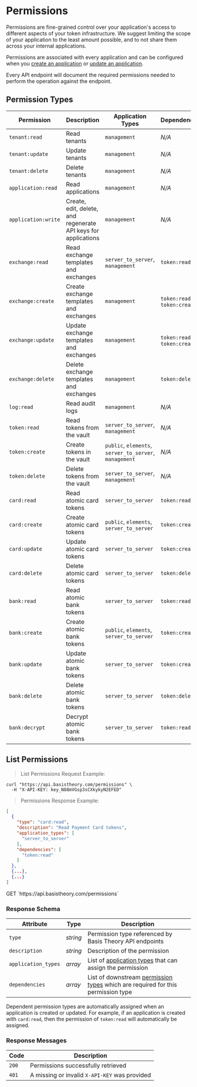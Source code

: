 # Permissions

Permissions are fine-grained control over your application's access to different aspects of your token infrastructure. We suggest limiting the scope of your application to the least amount possible, and to not share them across your internal applications.

Permissions are associated with every application and can be configured when you [create an application](#create-application) or [update an application](#update-application). 

Every API endpoint will document the required permissions needed to perform the operation against the endpoint.


## Permission Types

Permission | Description | Application Types | Dependencies
---------  | ----------- | ----------------- | ------------
`tenant:read` | Read tenants | `management` | *N/A*
`tenant:update` | Update tenants | `management` | *N/A*
`tenant:delete` | Delete tenants | `management` | *N/A*
`application:read` | Read applications | `management` | *N/A*
`application:write` | Create, edit, delete, and regenerate API keys for applications | `management` | *N/A*
`exchange:read` | Read exchange templates and exchanges | `server_to_server`, `management` | `token:read`
`exchange:create` | Create exchange templates and exchanges | `management` | `token:read`, `token:create`
`exchange:update` | Update exchange templates and exchanges | `management` | `token:read`, `token:create`
`exchange:delete` | Delete exchange templates and exchanges | `management` | `token:delete`
`log:read` | Read audit logs | `management` | *N/A*
`token:read` | Read tokens from the vault | `server_to_server`, `management` | *N/A*
`token:create` | Create tokens in the vault | `public`, `elements`, `server_to_server`, `management` | *N/A*
`token:delete` | Delete tokens from the vault | `server_to_server`, `management` | *N/A*
`card:read` | Read atomic card tokens | `server_to_server` | `token:read`
`card:create` | Create atomic card tokens | `public`, `elements`, `server_to_server` | `token:create`
`card:update` | Update atomic card tokens | `server_to_server` | `token:create`
`card:delete` | Delete atomic card tokens | `server_to_server` | `token:delete`
`bank:read` | Read atomic bank tokens | `server_to_server` | `token:read`
`bank:create` | Create atomic bank tokens | `public`, `elements`, `server_to_server` | `token:create`
`bank:update` | Update atomic bank tokens | `server_to_server` | `token:create`
`bank:delete` | Delete atomic bank tokens | `server_to_server` | `token:delete`
`bank:decrypt` | Decrypt atomic bank tokens | `server_to_server` | `token:read`


## List Permissions

> List Permissions Request Example:

```shell
curl "https://api.basistheory.com/permissions" \
  -H "X-API-KEY: key_N88mVGsp3sCXkykyN2EFED"
```

> Permissions Response Example:

```json
[
  {
    "type": "card:read",
    "description": "Read Payment Card tokens",
    "application_types": [
      "server_to_server"
    ],
    "dependencies": [
      "token:read"
    ]
  }, 
  {...},
  {...}
]
```

<span class="http-method get">
  <span class="box-method">GET</span>
  `https://api.basistheory.com/permissions`
</span>

### Response Schema

Attribute | Type | Description
--------- | ---- | -----------
`type` | *string* | Permission type referenced by Basis Theory API endpoints
`description` | *string* | Description of the permission
`application_types` | *array* | List of [application types](#application-types) that can assign the permission
`dependencies` | *array* | List of downstream [permission types](#permission-types) which are required for this permission type

<aside class="notice">
  <span>Dependent permission types are automatically assigned when an application is created or updated. For example, if an application is created with <code>card:read</code>, then the permission of <code>token:read</code> will automatically be assigned.</span>
</aside>

### Response Messages

Code | Description
---- | -----------
`200` | Permissions successfully retrieved
`401` | A missing or invalid `X-API-KEY` was provided
